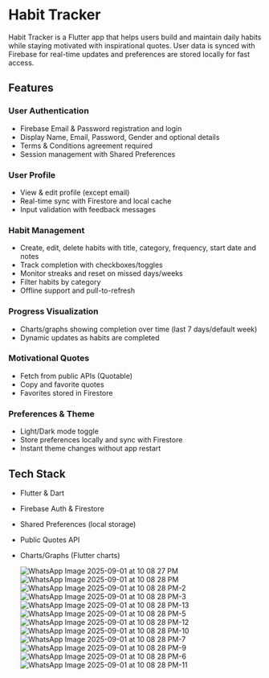 # Habit Tracker

Habit Tracker is a Flutter app that helps users build and maintain daily habits while staying motivated with inspirational quotes. User data is synced with Firebase for real-time updates and preferences are stored locally for fast access.

## Features

### User Authentication
- Firebase Email & Password registration and login
- Display Name, Email, Password, Gender and optional details
- Terms & Conditions agreement required
- Session management with Shared Preferences

### User Profile
- View & edit profile (except email)
- Real-time sync with Firestore and local cache
- Input validation with feedback messages

### Habit Management
- Create, edit, delete habits with title, category, frequency, start date and notes
- Track completion with checkboxes/toggles
- Monitor streaks and reset on missed days/weeks
- Filter habits by category
- Offline support and pull-to-refresh

### Progress Visualization
- Charts/graphs showing completion over time (last 7 days/default week)
- Dynamic updates as habits are completed

### Motivational Quotes
- Fetch from public APIs (Quotable)
- Copy and favorite quotes
- Favorites stored in Firestore

### Preferences & Theme
- Light/Dark mode toggle
- Store preferences locally and sync with Firestore
- Instant theme changes without app restart

## Tech Stack
- Flutter & Dart
- Firebase Auth & Firestore
- Shared Preferences (local storage)
- Public Quotes API
- Charts/Graphs (Flutter charts)

  ![WhatsApp Image 2025-09-01 at 10 08 27 PM](https://github.com/user-attachments/assets/7661c92a-fd65-4502-a695-52b3624ab08e)
  ![WhatsApp Image 2025-09-01 at 10 08 28 PM](https://github.com/user-attachments/assets/7312c3e6-2ade-4b0a-8ee6-f77cac24fe63)
  ![WhatsApp Image 2025-09-01 at 10 08 28 PM-2](https://github.com/user-attachments/assets/b2289a6c-71dd-4df7-93fd-d9a64e8f6958)
  ![WhatsApp Image 2025-09-01 at 10 08 28 PM-3](https://github.com/user-attachments/assets/7f8b3145-190a-4675-a21b-467020d31ca2)
  ![WhatsApp Image 2025-09-01 at 10 08 28 PM-13](https://github.com/user-attachments/assets/7a122894-0143-4e8d-975b-5eedb3f465a3)
  ![WhatsApp Image 2025-09-01 at 10 08 28 PM-5](https://github.com/user-attachments/assets/8b557a30-801c-414c-95c1-1e2514d73b81)
  ![WhatsApp Image 2025-09-01 at 10 08 28 PM-12](https://github.com/user-attachments/assets/34ae059c-7510-4cf4-88fb-75bbd86b6200)
  ![WhatsApp Image 2025-09-01 at 10 08 28 PM-10](https://github.com/user-attachments/assets/20dceaa1-76e8-4805-a9dc-3dfabe091a8b)
 ![WhatsApp Image 2025-09-01 at 10 08 28 PM-7](https://github.com/user-attachments/assets/d62f76d2-ecd8-48fb-8aaf-a7cbb264395a)
 ![WhatsApp Image 2025-09-01 at 10 08 28 PM-9](https://github.com/user-attachments/assets/0cf527fe-0246-4c97-8431-7fc8e168d191)
 ![WhatsApp Image 2025-09-01 at 10 08 28 PM-6](https://github.com/user-attachments/assets/0db2965b-970d-41ea-acb9-e159bdd980f9)
![WhatsApp Image 2025-09-01 at 10 08 28 PM-11](https://github.com/user-attachments/assets/56327589-be94-4cdf-abc5-e9eb795e3ee9)













